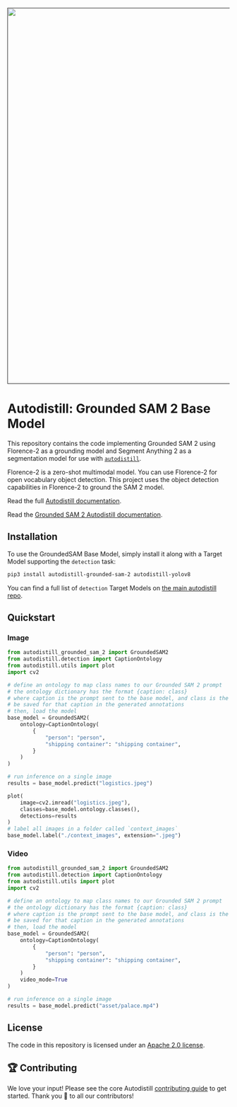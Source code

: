 <div align="center">
  <p>
    <a align="center" href="" target="_blank">
      <img
        width="850"
        src="https://media.roboflow.com/open-source/autodistill/autodistill-banner.jpg"
      >
    </a>
  </p>
</div>

# Autodistill: Grounded SAM 2 Base Model

This repository contains the code implementing Grounded SAM 2 using Florence-2 as a grounding model and Segment Anything 2 as a segmentation model for use with [`autodistill`](https://github.com/autodistill/autodistill).

Florence-2 is a zero-shot multimodal model. You can use Florence-2 for open vocabulary object detection. This project uses the object detection capabilities in Florence-2 to ground the SAM 2 model.

Read the full [Autodistill documentation](https://autodistill.github.io/autodistill/).

Read the [Grounded SAM 2 Autodistill documentation](https://autodistill.github.io/autodistill/base_models/grounded-sam-2/).

## Installation

To use the GroundedSAM Base Model, simply install it along with a Target Model supporting the `detection` task:

```bash
pip3 install autodistill-grounded-sam-2 autodistill-yolov8
```

You can find a full list of `detection` Target Models on [the main autodistill repo](https://github.com/autodistill/autodistill).

## Quickstart

### Image
```python
from autodistill_grounded_sam_2 import GroundedSAM2
from autodistill.detection import CaptionOntology
from autodistill.utils import plot
import cv2

# define an ontology to map class names to our Grounded SAM 2 prompt
# the ontology dictionary has the format {caption: class}
# where caption is the prompt sent to the base model, and class is the label that will
# be saved for that caption in the generated annotations
# then, load the model
base_model = GroundedSAM2(
    ontology=CaptionOntology(
        {
            "person": "person",
            "shipping container": "shipping container",
        }
    )
)

# run inference on a single image
results = base_model.predict("logistics.jpeg")

plot(
    image=cv2.imread("logistics.jpeg"),
    classes=base_model.ontology.classes(),
    detections=results
)
# label all images in a folder called `context_images`
base_model.label("./context_images", extension=".jpeg")
```
### Video
```python
from autodistill_grounded_sam_2 import GroundedSAM2
from autodistill.detection import CaptionOntology
from autodistill.utils import plot
import cv2

# define an ontology to map class names to our Grounded SAM 2 prompt
# the ontology dictionary has the format {caption: class}
# where caption is the prompt sent to the base model, and class is the label that will
# be saved for that caption in the generated annotations
# then, load the model
base_model = GroundedSAM2(
    ontology=CaptionOntology(
        {
            "person": "person",
            "shipping container": "shipping container",
        }
    )
    video_mode=True
)

# run inference on a single image
results = base_model.predict("asset/palace.mp4")
```

## License

The code in this repository is licensed under an [Apache 2.0 license](LICENSE).

## 🏆 Contributing

We love your input! Please see the core Autodistill [contributing guide](https://github.com/autodistill/autodistill/blob/main/CONTRIBUTING.md) to get started. Thank you 🙏 to all our contributors!
